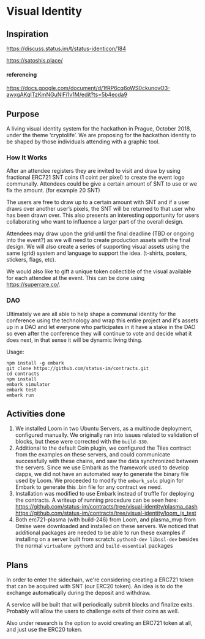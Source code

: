 # Visual Identity

## Inspiration
https://discuss.status.im/t/status-identicon/184

https://satoshis.place/ 

#### referencing
https://docs.google.com/document/d/1fRP6cq6oWS0ckunovO3-awxgAKqITzKmNGuNlFi1v1M/edit?ts=5b4ecda9

## Purpose
A living visual identity system for the hackathon in Prague, October 2018, under the theme ‘cryptolife’.
We are proposing for the hackathon identity to be shaped by those individuals attending with a graphic tool.

### How It Works
After an attendee registers they are invited to visit and draw by using fractional ERC721 SNT coins (1 coint per pixel) to create the event logo communally. Attendees could be give a certain amount of SNT to use or we fix the amount. (for example 20 SNT)

The users are free to draw up to a certain amount with SNT and if a user draws over another user’s pixels,  the SNT will be returned to that user who has been drawn over. This also presents an interesting opportunity for users collaborating who want to influence a larger part of the overall design.

Attendees may draw upon the grid until the final deadline (TBD or ongoing into the event?) as we will need to create production assets with the final design. We will also create a series of supporting visual assets using the same (grid) system and language to support the idea. (t-shirts, posters, stickers, flags, etc).

We would also like to gift a unique token collectible of the visual available for each attendee at the event. This can be done using https://superrare.co/.

### DAO

Ultimately we are all able to help shape a communal identity for the conference using the technology and wrap this entire project and it's assets up in a DAO and let everyone who participates in it have a stake in the DAO so even after the conference they will continue to vote and decide what it does next, in that sense it will be dynamic living thing.


Usage: 
 ```
 npm install -g embark
 git clone https://github.com/status-im/contracts.git
 cd contracts
 npm install
 embark simulator
 embark test
 embark run
 ```

## Activities done
1. We installed Loom in two Ubuntu Servers, as a multinode deployment, configured manually. We originally ran into issues related to validation of blocks, but these were corrected with the `build-330`.
2. Additional to the default Coin plugin, we configured the Tiles contract from the examples on these servers, and could communicate successfully with these chains, and saw the data synchronized between the servers.
Since we use Embark as the framework used to develop dapps, we did not have an automated way to generate the binary file used by Loom. We proceeded to modify the `embark_solc` plugin for Embark to generate this .bin file for any contract we need.
3. Installation was modified to use Embark instead of truffle for deploying the contracts. A writeup of running procedure can be seen here:
https://github.com/status-im/contracts/tree/visual-identity/plasma_cash
https://github.com/status-im/contracts/tree/visual-identity/loom_js_test
4. Both erc721-plasma (with build-246) from Loom, and plasma_mvp from Omise were downloaded and installed on these servers. We noticed that additional packages are needed to be able to run these examples if installing on a server built from scratch: `python3-dev libssl-dev` besides the normal `virtualenv python3` and `build-essential` packages

## Plans
In order to enter the sidechain, we're considering creating a ERC721 token that can be acquired with SNT (our ERC20 token). An idea is to do the exchange automatically during the deposit and withdraw.

A service will be built that will periodically submit blocks and finalize exits. Probably will allow the users to challenge exits of their coins as well.

Also under research is the option to avoid creating an ERC721 token at all, and just use the ERC20 token.

